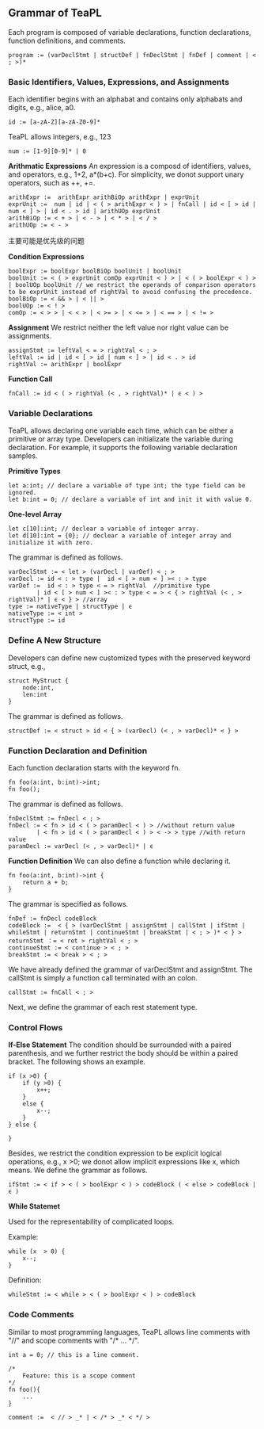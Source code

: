 ## Grammar of TeaPL

Each program is composed of variable declarations, function declarations, function definitions, and comments.

```
program := (varDeclStmt | structDef | fnDeclStmt | fnDef | comment | < ; >)*
```

### Basic Identifiers, Values, Expressions, and Assignments

Each identifier begins with an alphabat and contains only alphabats and digits, e.g., alice, a0.

```
id := [a-zA-Z][a-zA-Z0-9]*   
```

TeaPL allows integers, e.g., 123
```
num := [1-9][0-9]* | 0
```

**Arithmatic Expressions**
An expression is a composd of identifiers, values,  and operators, e.g., 1+2, a*(b+c). For simplicity, we donot support unary operators, such as ++, +=.

```
arithExpr :=  arithExpr arithBiOp arithExpr | exprUnit
exprUnit :=  num | id | < ( > arithExpr < ) > | fnCall | id < [ > id | num < ] > | id < . > id | arithUOp exprUnit
arithBiOp := < + > | < - > | < * > | < / >
arithUOp := < - >
```

主要可能是优先级的问题

**Condition Expressions**

```
boolExpr := boolExpr boolBiOp boolUnit | boolUnit
boolUnit := < ( > exprUnit comOp exprUnit < ) > | < ( > boolExpr < ) > | boolUOp boolUnit // we restrict the operands of comparison operators to be exprUnit instead of rightVal to avoid confusing the precedence.
boolBiOp := < && > | < || >
boolUOp := < ! >
comOp := < > > | < < > | < >= > | < <= > | < == > | < != >
```

**Assignment**
We restrict neither the left value nor right value can be assignments.

```
assignStmt := leftVal < = > rightVal < ; >  
leftVal := id | id < [ > id | num < ] > | id < . > id
rightVal := arithExpr | boolExpr
```

**Function Call**

```
fnCall := id < ( > rightVal (< , > rightVal)* | ϵ < ) >
```

### Variable Declarations

TeaPL allows declaring one variable each time, which can be either a primitive or array type. Developers can initializate the variable during declaration. For example, it supports the following variable declaration samples.

**Primitive Types**

```
let a:int; // declare a variable of type int; the type field can be ignored.
let b:int = 0; // declare a variable of int and init it with value 0.
```
**One-level Array**

```
let c[10]:int; // declear a variable of integer array.
let d[10]:int = {0}; // declear a variable of integer array and initialize it with zero.
```

The grammar is defined as follows.
 ```
varDeclStmt := < let > (varDecl | varDef) < ; >   
varDecl := id < : > type |  id < [ > num < ] >< : > type
varDef :=  id < : > type < = > rightVal  //primitive type
         | id < [ > num < ] >< : > type < = > < { > rightVal (< , > rightVal)* | ϵ < } > //array
type := nativeType | structType | ϵ
nativeType := < int >
structType := id
 ```

### Define A New Structure

Developers can define new customized types with the preserved keyword struct, e.g., 
```
struct MyStruct { 
    node:int, 
    len:int  
}
```

The grammar is defined as follows.
 ```
structDef := < struct > id < { > (varDecl) (< , > varDecl)* < } >
 ```

### Function Declaration and Definition

Each function declaration starts with the keyword fn.
```
fn foo(a:int, b:int)->int;
fn foo();
```

The grammar is defined as follows.
```
fnDeclStmt := fnDecl < ; >
fnDecl := < fn > id < ( > paramDecl < ) > //without return value
        | < fn > id < ( > paramDecl < ) > < -> > type //with return value
paramDecl := varDecl (< , > varDecl)* | ϵ
```

**Function Definition**
We can also define a function while declaring it.
```
fn foo(a:int, b:int)->int {
    return a + b;
} 
```

The grammar is specified as follows.
```
fnDef := fnDecl codeBlock  
codeBlock :=  < { > (varDeclStmt | assignStmt | callStmt | ifStmt | whileStmt | returnStmt | continueStmt | breakStmt | < ; > )* < } > 
returnStmt ：= < ret > rightVal < ; >
continueStmt := < continue > < ; >
breakStmt := < break > < ; >
```

We have already defined the grammar of varDeclStmt and assignStmt. The callStmt is simply a function call terminated with an colon.

```
callStmt := fnCall < ; >
```
Next, we define the grammar of each rest statement type.

### Control Flows

**If-Else Statement**
The condition should be surrounded with a paired parenthesis, and we further restrict the  body should be within a paired bracket. The following shows an example.

```
if (x >0) {
    if (y >0) {
        x++;
    }
    else {
        x--;
    }
} else {

}

```

Besides, we restrict the condition expression to be explicit logical operations, e.g., x >0; we donot allow implicit expressions like x, which means.  We define the grammar as follows.
```
ifStmt := < if > < ( > boolExpr < ) > codeBlock ( < else > codeBlock | ϵ )
```

**While Statemet**

Used for the representability of complicated loops.

Example:
```
while (x  > 0) {
    x--;
}
```

Definition:

```
whileStmt := < while > < ( > boolExpr < ) > codeBlock
```

### Code Comments 

Similar to most programming languages, TeaPL allows line comments with "//" and scope comments with "/* ... */".
```
int a = 0; // this is a line comment.

/*
    Feature: this is a scope comment
*/  
fn foo(){
    ...
}
```

```
comment :=  < // > _* | < /* > _* < */ >  
```
